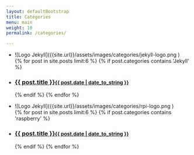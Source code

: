 ```yaml
---
layout: defaultBootstrap
title: Catégories
menu: main
weight: 10
permalink: /categories/

---
```

<div class="cardBox">
    <div class="card">
        <ul>
            <li class="card" markdown="1">
                ![Logo Jekyll]({{site.url}}/assets/images/categories/jekyll-logo.png )
            </li>
            {% for post in site.posts limit:6 %}
            {% if post.categories contains 'Jekyll' %}
            <li class="card">
                <h3>
                    <a href="{{ site.baseurl }}{{ post.url }}">{{ post.title }}<small>{{ post.date | date_to_string }}</small></a>
                </h3>
            </li>
            {% endif %}
            {% endfor %}
        </ul>
    </div>
    <div class="card">
        <ul>
            <li class="card" markdown="1">
                ![Logo Jekyll]({{site.url}}/assets/images/categories/rpi-logo.png )
            </li>
            {% for post in site.posts limit:6 %}
            {% if post.categories contains 'raspberry' %}
            <li class="card">
                <h3>
                    <a href="{{ site.baseurl }}{{ post.url }}">{{ post.title }}<small>{{ post.date | date_to_string }}</small></a>
                </h3>
            </li>
            {% endif %}
            {% endfor %}
        </ul>
    </div>
</div>

